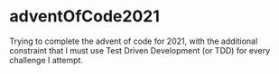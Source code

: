 # adventOfCode2021
Trying to complete the advent of code for 2021, with the additional constraint that I must use Test Driven Development (or TDD) for every challenge I attempt.
